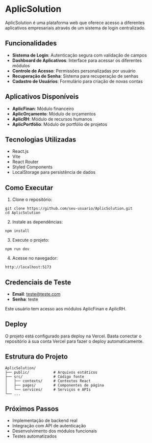 # AplicSolution

AplicSolution é uma plataforma web que oferece acesso a diferentes aplicativos empresariais através de um sistema de login centralizado.

## Funcionalidades

- **Sistema de Login**: Autenticação segura com validação de campos
- **Dashboard de Aplicativos**: Interface para acessar os diferentes módulos
- **Controle de Acesso**: Permissões personalizadas por usuário
- **Recuperação de Senha**: Sistema para recuperação de senhas
- **Cadastro de Usuários**: Formulário para criação de novas contas

## Aplicativos Disponíveis

- **AplicFinan**: Módulo financeiro
- **AplicOrçamento**: Módulo de orçamentos
- **AplicRH**: Módulo de recursos humanos
- **AplicPortfólio**: Módulo de portfólio de projetos

## Tecnologias Utilizadas

- React.js
- Vite
- React Router
- Styled Components
- LocalStorage para persistência de dados

## Como Executar

1. Clone o repositório:
```
git clone https://github.com/seu-usuario/AplicSolution.git
cd AplicSolution
```

2. Instale as dependências:
```
npm install
```

3. Execute o projeto:
```
npm run dev
```

4. Acesse no navegador:
```
http://localhost:5173
```

## Credenciais de Teste

- **Email**: teste@teste.com
- **Senha**: teste

Este usuário tem acesso aos módulos AplicFinan e AplicRH.

## Deploy

O projeto está configurado para deploy na Vercel. Basta conectar o repositório à sua conta Vercel para fazer o deploy automaticamente.

## Estrutura do Projeto

```
AplicSolution/
├── public/           # Arquivos estáticos
├── src/              # Código fonte
│   ├── contexts/     # Contextos React
│   ├── pages/        # Componentes de página
│   └── services/     # Serviços e APIs
└── ...
```

## Próximos Passos

- Implementação de backend real
- Integração com API de autenticação
- Desenvolvimento dos módulos funcionais
- Testes automatizados